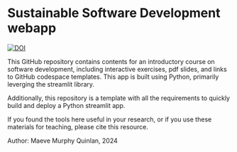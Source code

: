 # Sustainable Software Development webapp

[![DOI](https://zenodo.org/badge/833194028.svg)](https://doi.org/10.5281/zenodo.13868947)

This GitHub repository contains contents for an introductory course on software development, 
including interactive exercises, pdf slides, and links to GitHub codespace templates. This app
is built using Python, primarily leverging the streamlit library.

Additionally, this repository is a template with all the requirements to quickly build and deploy
a Python streamlit app.

If you found the tools here useful in your  research, or if  you use these materials for 
teaching, please cite this resource.

Author: Maeve Murphy Quinlan, 2024

